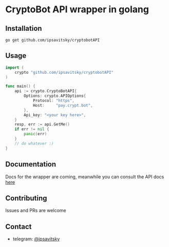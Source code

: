 # CryptoBot API wrapper in golang

## Installation
```
go get github.com/ipsavitsky/cryptobotAPI
```
## Usage

```go
import (
    crypto "github.com/ipsavitsky/cryptobotAPI"
)

func main() {
    api := crypto.CryptoBotAPI{
        Options: crypto.APIOptions{
            Protocol: "https",
            Host:     "pay.crypt.bot",
        },
        Api_key: "<your key here>",
    }
    resp, err := api.GetMe()
    if err != nil {
        panic(err)
    }
    // do whatever :)
}
```

## Documentation
Docs for the wrapper are coming, meanwhile you can consult the API docs [here](https://telegra.ph/Crypto-Pay-API-11-25)

## Contributing
Issues and PRs are welcome
## Contact
 - telegram: [@ipsavitsky](https://t.me/ilya_savitsky)